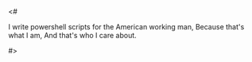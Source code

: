 <# 

I write powershell scripts for the American working man, 
Because that's what I am,
And that's who I care about.

#>
